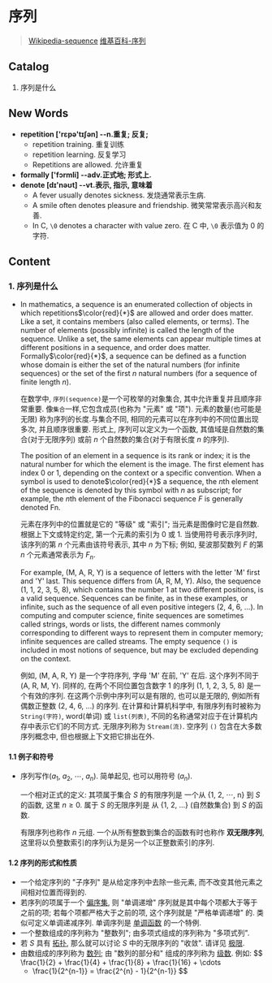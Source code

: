 # 序列

> [Wikipedia-sequence](https://en.wikipedia.org/wiki/Sequence)
> [维基百科-序列](https://zh.wikipedia.org/wiki/%E5%BA%8F%E5%88%97)

## Catalog
1. 序列是什么




## New Words
- **repetition ['rɛpə'tɪʃən] --n.重复; 反复;**
    + repetition training. 重复训练
    + repetition learning. 反复学习
    + Repetitions are allowed. 允许重复
- **formally ['fɔrmli] --adv.正式地; 形式上.**
- **denote [dɪ'nəʊt] --vt.表示, 指示, 意味着**
    + A fever usually denotes sickness. 发烧通常表示生病. 
    + A smile often denotes pleasure and friendship.
        微笑常常表示高兴和友善. 
    + In C, `\0` denotes a character with value zero.
        在 C 中, `\0` 表示值为 0 的字符.      



## Content
### 1. 序列是什么
- In mathematics, a sequence is an enumerated collection of objects in 
  which repetitions$\color{red}{*}$ are allowed and order does matter.
  Like a set, it contains members (also called elements, or terms).
  The number of elements (possibly infinite) is called the length of the
  sequence. Unlike a set, the same elements can appear multiple times
  at different positions in a sequence, and order does matter.
  Formally$\color{red}{*}$, a sequence can be defined as a function 
  whose domain is either the set of the natural numbers (for infinite
  sequences) or the set of the first $n$ natural numbers (for a sequence
  of finite length $n$).

  在数学中, `序列(sequence)`是一个可枚举的对象集合, 其中允许重复并且顺序非常重要.
  像`集合`一样,它包含成员(也称为 "元素" 或 "项"). 元素的数量(也可能是无限)
  称为序列的长度.与集合不同, 相同的元素可以在序列中的不同位置出现多次,
  并且顺序很重要. 形式上, 序列可以定义为一个函数, 其值域是自然数的集合(对于无限序列)
  或前 $n$ 个自然数的集合(对于有限长度 $n$ 的序列).

  The position of an element in a sequence is its rank or index;
  it is the natural number for which the element is the image.
  The first element has index 0 or 1, depending on the context or a
  specific convention. When a symbol is used to denote$\color{red}{*}$
  a sequence, the $n$th element of the sequence is denoted by this symbol
  with $n$ as subscript; for example, the $n$th element of the Fibonacci
  sequence $F$ is generally denoted Fn.

  元素在序列中的位置就是它的 "等级" 或 "索引"; 当元素是图像时它是自然数.
  根据上下文或特定约定, 第一个元素的索引为 0 或 1. 当使用符号表示序列时,
  该序列的第 $n$ 个元素由该符号表示, 其中 $n$ 为下标; 例如, 斐波那契数列 $F$
  的第 $n$ 个元素通常表示为 $F_n$.
  
  For example, (M, A, R, Y) is a sequence of letters with the letter
  'M' first and 'Y' last. This sequence differs from (A, R, M, Y).
  Also, the sequence (1, 1, 2, 3, 5, 8), which contains the number
  1 at two different positions, is a valid sequence. Sequences can be
  finite, as in these examples, or infinite, such as the sequence of
  all even positive integers (2, 4, 6, ...). In computing and computer science, finite sequences are sometimes called strings, words or
  lists, the different names commonly corresponding to different ways
  to represent them in computer memory; infinite sequences are called
  streams. The empty sequence `()` is included in most notions of
  sequence, but may be excluded depending on the context.

  例如, (M, A, R, Y) 是一个字符序列, 字母 'M' 在前, 'Y' 在后.
  这个序列不同于 (A, R, M, Y). 同样的, 在两个不同位置包含数字 1 的序列
  (1, 1, 2, 3, 5, 8) 是一个有效的序列. 在这两个示例中序列可以是有限的,
  也可以是无限的, 例如所有偶数正整数 (2, 4, 6, ...) 的序列. 在计算和计算机科学中,
  有限序列有时被称为 `String(字符)`, word(单词) 或 `list(列表)`,
  不同的名称通常对应于在计算机内存中表示它们的不同方式. 无限序列称为 `Stream(流)`.
  空序列 `()` 包含在大多数序列概念中, 但也根据上下文把它排出在外.

#### 1.1 例子和符号
- 序列写作($a_1$, $a_2$, $\cdots$, $a_n$). 简单起见, 也可以用符号 ($a_n$). 

  一个相对正式的定义: 其项属于集合 $S$ 的有限序列是 一个从 {1, 2, $\cdots$, n}
  到 $S$ 的函数, 这里 $n \geqslant 0$. 属于 $S$ 的无限序列是 从 {1, 2, ...}
  (自然数集合) 到 $S$ 的函数. 

  有限序列也称作 $n$ 元组. 一个从所有整数到集合的函数有时也称作 **双无限序列**,
  这里将以负整数索引的序列认为是另一个以正整数索引的序列. 

#### 1.2 序列的形式和性质
- 一个给定序列的 "子序列" 是从给定序列中去除一些元素,
  而不改变其他元素之间相对位置而得到的.
- 若序列的项属于一个
  [偏序集](https://zh.wikipedia.org/wiki/%E5%81%8F%E5%BA%8F%E5%85%B3%E7%B3%BB), 
  则 "单调递增" 序列就是其中每个项都大于等于之前的项;
  若每个项都严格大于之前的项, 这个序列就是 "严格单调递增" 的. 类似可定义单调递减序列.
  单调序列是
  [单调函数](https://zh.wikipedia.org/wiki/%E5%8D%95%E8%B0%83%E5%87%BD%E6%95%B0)
  的一个特例.
- 一个整数组成的序列称为 "整数列"; 由多项式组成的序列称为 "多项式列".
- 若 $S$ 具有
  [拓扑](https://zh.wikipedia.org/wiki/%E6%8B%93%E6%89%91),
  那么就可以讨论 $S$ 中的无限序列的 "收敛". 请详见
  [极限](https://zh.wikipedia.org/wiki/%E6%9E%81%E9%99%90).
- 由数组成的序列称为
  [数列](https://zh.wikipedia.org/wiki/%E6%95%B0%E5%88%97);
  由 "数列的部分和" 组成的序列称为
  [级数](https://zh.wikipedia.org/wiki/%E7%BA%A7%E6%95%B0). 例如:
  $$
  \frac{1}{2} + \frac{1}{4} + \frac{1}{8} + \frac{1}{16} + \cdots
    + \frac{1}{2^{n-1}}  = \frac{2^{n} - 1}{2^{n-1}}
  $$

